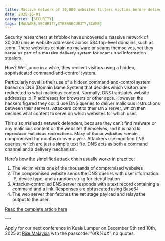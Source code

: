 ```yaml
---
title: Massive network of 30,000 websites filters victims before delivering scams or malware
date: 2025-10-01
categories: [SECURITY]
tags: [MALWARE,SECURITY,CYBERSECURITY,SCAMS]
---
```


Security researchers at Infoblox have uncovered a massive network of 30,000 unique website addresses across 584 top-level domains, such as .com. These websites contain no malware or scams themselves, yet they serve as part of a massive delivery system for scams and information stealers.

How? Well, once in a while, they redirect visitors using a hidden, sophisticated command-and-control system.

Particularly novel is their use of a hidden command-and-control system based on DNS (Domain Name System) that decides which visitors are redirected to what malicious content. Normally, DNS translates website addresses to IP addresses for browsers or other apps. However, the hackers figured they could use DNS queries to deliver malicious instructions between their servers. Attackers control their DNS server, which then decides what content to serve on which websites for which user.

This also misleads network defenders, because they can’t find malware or any malicious content on the websites themselves, and it is hard to reproduce malicious redirections. Many of these websites remain compromised for months or over a year. Attackers use modified DNS queries, which are just a simple text file. DNS acts as both a command channel and a delivery mechanism.

Here’s how the simplified attack chain usually works in practice: 
1. The victim visits one of the thousands of compromised websites 
2. The compromised website sends the DNS queries with user information: IP, device type, and a random string for identification 
3. Attacker-controlled DNS server responds with a text record containing a command and a link. Responses are obfuscated using Base64 
4. The web server then fetches the net stage payload and relays the output to the user.

[Read the complete article here](https://cybernews.com/security/covert-network-of-30k-websites-push-malware-undetected/) 

\--- 

Apply for our next conference in Kuala Lumpur on December 9th and 10th, 2025 at [Rise Malaysia](https://risemalaysia.eventify.io/p/#/overview) with the passcode: "6f&%dX", no quotes.